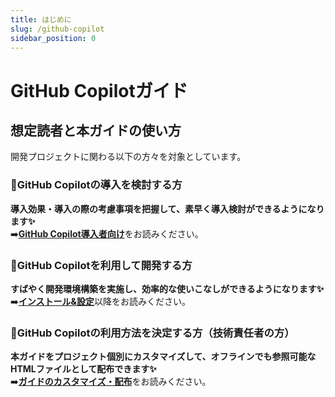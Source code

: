 ```yaml
---
title: はじめに
slug: /github-copilot
sidebar_position: 0
---
```


# GitHub Copilotガイド

## 想定読者と本ガイドの使い方

開発プロジェクトに関わる以下の方々を対象としています。

### 🎯GitHub Copilotの導入を検討する方

**導入効果・導入の際の考慮事項を把握して、素早く導入検討ができるようになります✨**<br/>
➡️[**GitHub Copilot導入者向け**](./github-copilot/for-organization-admin)をお読みください。

### 🎯GitHub Copilotを利用して開発する方

**すばやく開発環境構築を実施し、効率的な使いこなしができるようになります✨**<br/>
➡️[**インストール&設定**](./github-copilot/installation-and-settings)以降をお読みください。

### 🎯GitHub Copilotの利用方法を決定する方（技術責任者の方）

**本ガイドをプロジェクト個別にカスタマイズして、オフラインでも参照可能なHTMLファイルとして配布できます✨**<br/>
➡️[**ガイドのカスタマイズ・配布**](./customize-and-distribution)をお読みください。
